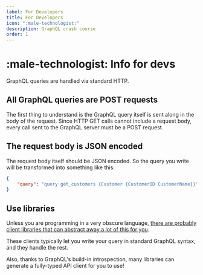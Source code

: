 ```yaml
---
label: For Developers
title: For Developers
icon: ":male-technologist:"
description: GraphQL crash course
order: 1
---
```


# :male-technologist: Info for devs

GraphQL queries are handled via standard HTTP.

## All GraphQL queries are POST requests

The first thing to understand is the GraphQL query itself is sent along in the body of the request. Since HTTP GET calls cannot include a request body, every call sent to the GraphQL server must be a POST request.

## The request body is JSON encoded

The request body itself should be JSON encoded. So the query you write will be transformed into something like this:

```json
{
    "query": "query get_customers {Customer {CustomerID CustomerName}}"
}
```

## Use libraries

Unless you are programming in a very obscure language, [there are probably client libraries that can abstract away a lot of this for you](https://graphql.org/code/). 

These clients typically let you write your query in standard GraphQL syntax, and they handle the rest.

Also, thanks to GraphQL's build-in introspection, many libraries can generate a fully-typed API client for you to use!

